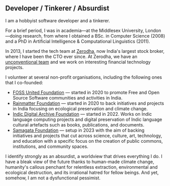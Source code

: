 ## Developer / Tinkerer / Absurdist

I am a hobbyist software developer and a tinkerer.

For a brief period, I was in academia—at the Middlesex University, London—doing research, from where I obtained a BSc. in Computer Science (2008) and a PhD in Artificial Intelligence & Computational Linguistics (2011).

In 2013, I started the tech team at [Zerodha](https://zerodha.com), now India's largest stock broker, where I have been the CTO ever since. At Zerodha, we have an [unconventional team](https://zerodha.tech/blog/hello-world/) and we work on interesting financial technology projects.

I volunteer at several non-profit organisations, including the following ones that I co-founded:

- [FOSS United Foundation](https://fossunited.org) — started in 2020 to promote Free and Open Source Software communities and activities in India.
- [Rainmatter Foundation](https://rainmatter.org) — started in 2020 to back initiatives and projects in India focusing on ecological preservation and climate change.
- [Indic Digital Archive Foundation](https://indicarchive.org) — started in 2022. Works on Indic language computing projects and digital preservation of Indic language cultural artefacts such as books, publications, and documents.
- [Samagata Foundation](https://samagata.org) — setup in 2023 with the aim of backing initiatives and projects that cut across science, culture, art, technology, and education with a specific focus on the creation of public commons, institutions, and community spaces.

I identify strongly as an absurdist, a worldview that drives everything I do. I have a bleak view of the future thanks to human-made climate change, humanity's callous penchant for relentless extraction, environmental and ecological destruction, and its irrational hatred for fellow beings. And yet, somehow, I am not a dysfunctional pessimist.
